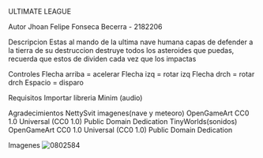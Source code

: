 ULTIMATE LEAGUE

Autor
Jhoan Felipe Fonseca Becerra - 2182206

Descripcion 
Estas al mando de la ultima nave humana capas de defender a la tierra de su destruccion
destruye todos los asteroides que puedas, recuerda que estos de dividen cada vez que los impactas

Controles
Flecha arriba = acelerar
Flecha izq = rotar izq
Flecha drch = rotar drch
Espacio = disparo

Requisitos
Importar libreria Minim (audio)

Agradecimientos
NettySvit imagenes(nave y meteoro)
OpenGameArt
CC0 1.0 Universal (CC0 1.0)
Public Domain Dedication
TinyWorlds(sonidos)
OpenGameArt
CC0 1.0 Universal (CC0 1.0)
Public Domain Dedication

Imagenes
![0802584](https://user-images.githubusercontent.com/73330780/108164724-5b6f0900-70bf-11eb-85a4-5522480d4b51.jpg)
